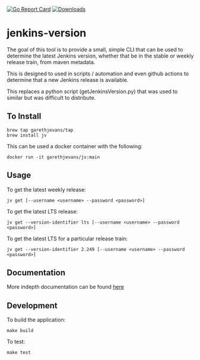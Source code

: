 [![Go Report Card](https://goreportcard.com/badge/github.com/garethjevans/jenkins-version)](https://goreportcard.com/report/github.com/garethjevans/jenkins-version)
[![Downloads](https://img.shields.io/github/downloads/garethjevans/jenkins-version/total.svg)]()

# jenkins-version

The goal of this tool is to provide a small, simple CLI that can be used to determine the latest Jenkins version, whether that be in the stable or weekly release train, from maven metadata.

This is designed to used in scripts / automation and even github actions to determine that a new Jenkins release is available.

This replaces a python script (getJenkinsVersion.py) that was used to similar but was difficult to distribute.

## To Install

```
brew tap garethjevans/tap
brew install jv
```

This can be used a docker container with the following:

```
docker run -it garethjevans/jv:main
```

## Usage

To get the latest weekly release:

```
jv get [--username <username> --password <password>]
```

To get the latest LTS release:

```
jv get --version-identifier lts [--username <username> --password <password>]
```

To get the latest LTS for a particular release train:

```
jv get --version-identifier 2.249 [--username <username> --password <password>]
```

## Documentation

More indepth documentation can be found [here](./docs/jv.md)

## Development

To build the application:

```
make build
```

To test:

```
make test
```
